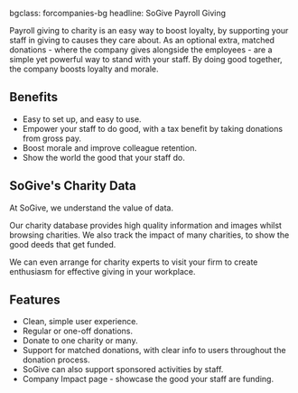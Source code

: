 bgclass: forcompanies-bg
headline: SoGive Payroll Giving

Payroll giving to charity is an easy way to boost loyalty, by supporting your staff 
in giving to causes they care about. 
As an optional extra, matched donations - where the company gives alongside the employees - are a simple yet powerful way to stand with your staff. By doing good together,
 the company boosts loyalty and morale.

## Benefits

 - Easy to set up, and easy to use.
 - Empower your staff to do good, with a tax benefit by taking donations from gross pay.
 - Boost morale and improve colleague retention.
 - Show the world the good that your staff do.

## SoGive's Charity Data

At SoGive, we understand the value of data. 

Our charity database provides high quality information and images whilst browsing charities. 
We also track the impact of many charities, to show the good deeds that get funded.

We can even arrange for charity experts to visit your firm 
to create enthusiasm for effective giving in your workplace.

## Features

 - Clean, simple user experience.
 - Regular or one-off donations.
 - Donate to one charity or many.
 - Support for matched donations, with clear info to users throughout the donation process.
 - SoGive can also support sponsored activities by staff.
 - Company Impact page - showcase the good your staff are funding.

 
